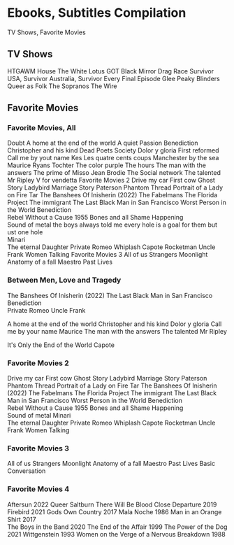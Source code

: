# Ebooks, Subtitles Compilation
TV Shows, Favorite Movies

## TV Shows
HTGAWM
House
The White Lotus
GOT
Black Mirror
Drag Race
Survivor USA, Survivor Australia, Survivor Every Final Episode
Glee
Peaky Blinders
Queer as Folk
The Sopranos
The Wire

## Favorite Movies
### Favorite Movies, All
Doubt
A home at the end of the world
A quiet Passion
Benediction
Christopher and his kind
Dead Poets Society
Dolor y gloria
First reformed
Call me by yout name
Kes
Les quatre cents coups
Manchester by the sea
Maurice
Ryans Tochter
The color purple
The hours
The man with the answers
The prime of Misso Jean Brodie
The Social network
The talented Mr Ripley
V for vendetta
Favorite Movies 2
Drive my car
First cow
Ghost Story
Ladybird
Marriage Story
Paterson
Phantom Thread
Portrait of a Lady on Fire
Tar
The Banshees Of Inisherin (2022)
The Fabelmans
The Florida Project
The immigrant
The Last Black Man in San Francisco
Worst Person in the World
Benediction     
Rebel Without a Cause 1955
Bones and all
Shame
Happening      
Sound of metal the boys always told me  every hole  is a goal for them  but ust one hole  
Minari       
The eternal Daughter
Private Romeo
Whiplash
Capote
Rocketman
Uncle Frank 
Women Talking
Favorite Movies 3
All of us Strangers
Moonlight
Anatomy of a fall
Maestro
Past Lives

### Between Men, Love and Tragedy

The Banshees Of Inisherin (2022)
The Last Black Man in San Francisco
Benediction     
Private Romeo
Uncle Frank

A home at the end of the world
Christopher and his kind
Dolor y gloria
Call me by your name
Maurice
The man with the answers
The talented Mr Ripley

It's Only the End of the World
Capote

### Favorite Movies 2

Drive my car
First cow
Ghost Story
Ladybird
Marriage Story
Paterson
Phantom Thread
Portrait of a Lady on Fire
Tar
The Banshees Of Inisherin (2022)
The Fabelmans
The Florida Project
The immigrant
The Last Black Man in San Francisco
Worst Person in the World
Benediction     
Rebel Without a Cause 1955
Bones and all
Shame
Happening      
Sound of metal
Minari       
The eternal Daughter
Private Romeo
Whiplash
Capote
Rocketman
Uncle Frank 
Women Talking

### Favorite Movies 3

All of us Strangers
Moonlight
Anatomy of a fall
Maestro
Past Lives
Basic Conversation

### Favorite Movies 4

Aftersun 2022 
Queer
Saltburn
There Will Be Blood
Close
Departure 2019 
Firebird 2021 
Gods Own Country 2017 
Mala Noche 1986 
Man in an Orange Shirt 2017  
The Boys in the Band 2020 
The End of the Affair 1999 
The Power of the Dog 2021 
Wittgenstein 1993 
Women on the Verge of a Nervous Breakdown 1988
